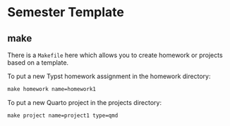 # Semester Template

## make

There is a `Makefile` here which allows you to create homework or projects based on a template.

To put a new Typst homework assignment in the homework directory:

```cmd
make homework name=homework1
```

To put a new Quarto project in the projects directory:

```cmd
make project name=project1 type=qmd
```

